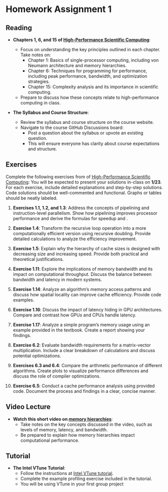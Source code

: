 # Homework Assignment 1

## Reading

- **Chapters 1, 6, and 15 of [High-Performance Scientific Computing](../assets/EijkhoutIntroToHPC2020.pdf)**:

  - Focus on understanding the key principles outlined in each chapter. Take notes on:
    - Chapter 1: Basics of single-processor computing, including von Neumann architecture and memory hierarchies.
    - Chapter 6: Techniques for programming for performance, including peak performance, bandwidth, and optimization strategies.
    - Chapter 15: Complexity analysis and its importance in scientific computing.
  - Prepare to discuss how these concepts relate to high-performance computing in class.

- **The Syllabus and Course Structure**:

  - Review the syllabus and course structure on the course website.
  - Navigate to the course GitHub Discussions board:
    - Post a question about the syllabus or upvote an existing question.
    - This will ensure everyone has clarity about course expectations and structure.

## Exercises

Complete the following exercises from of [High-Performance Scientific Computing](../assets/EijkhoutIntroToHPC2020.pdf): You will be expected to present your solutions in-class on **1/23**. For each exercise, include detailed explanations and step-by-step solutions. Code solutions should be well-commented and functional. Graphs or tables should be neatly labeled.

1. **Exercises 1.1, 1.2, and 1.3**: Address the concepts of pipelining and instruction-level parallelism. Show how pipelining improves processor performance and derive the formulas for speedup and .

2. **Exercise 1.4**: Transform the recursive loop operation into a more computationally efficient version using recursive doubling. Provide detailed calculations to analyze the efficiency improvement.

3. **Exercise 1.5**: Explain why the hierarchy of cache sizes is designed with decreasing size and increasing speed. Provide both practical and theoretical justifications.

4. **Exercise 1.11**: Explore the implications of memory bandwidth and its impact on computational throughput. Discuss the balance between bandwidth and latency in modern systems.

5. **Exercise 1.14**: Analyze an algorithm’s memory access patterns and discuss how spatial locality can improve cache efficiency. Provide code examples.

6. **Exercise 1.16**: Discuss the impact of latency hiding in GPU architectures. Compare and contrast how GPUs and CPUs handle latency.

7. **Exercise 1.17**: Analyze a simple program’s memory usage using an example provided in the textbook. Create a report showing your findings.

8. **Exercise 6.2**: Evaluate bandwidth requirements for a matrix-vector multiplication. Include a clear breakdown of calculations and discuss potential optimizations.

9. **Exercises 6.3 and 6.4**: Compare the arithmetic performance of different algorithms. Create plots to visualize performance differences and discuss the role of compiler optimizations.

10. **Exercise 6.5**: Conduct a cache performance analysis using provided code. Document the process and findings in a clear, concise manner.

## Video Lecture

- **Watch this short video on [memory hierarchies](https://www.youtube.com/watch?v=_kZY4orPQW0)**:
  - Take notes on the key concepts discussed in the video, such as levels of memory, latency, and bandwidth.
  - Be prepared to explain how memory hierarchies impact computational performance.

## Tutorial

- **The Intel VTune Tutorial**:
  - Follow the instructions at [Intel VTune tutorial](https://www.intel.com/content/www/us/en/docs/vtune-profiler/tutorial-common-bottlenecks-linux/2025-0/overview.html).
  - Complete the example profiling exercise included in the tutorial.
  - You will be using VTune in your first group project


